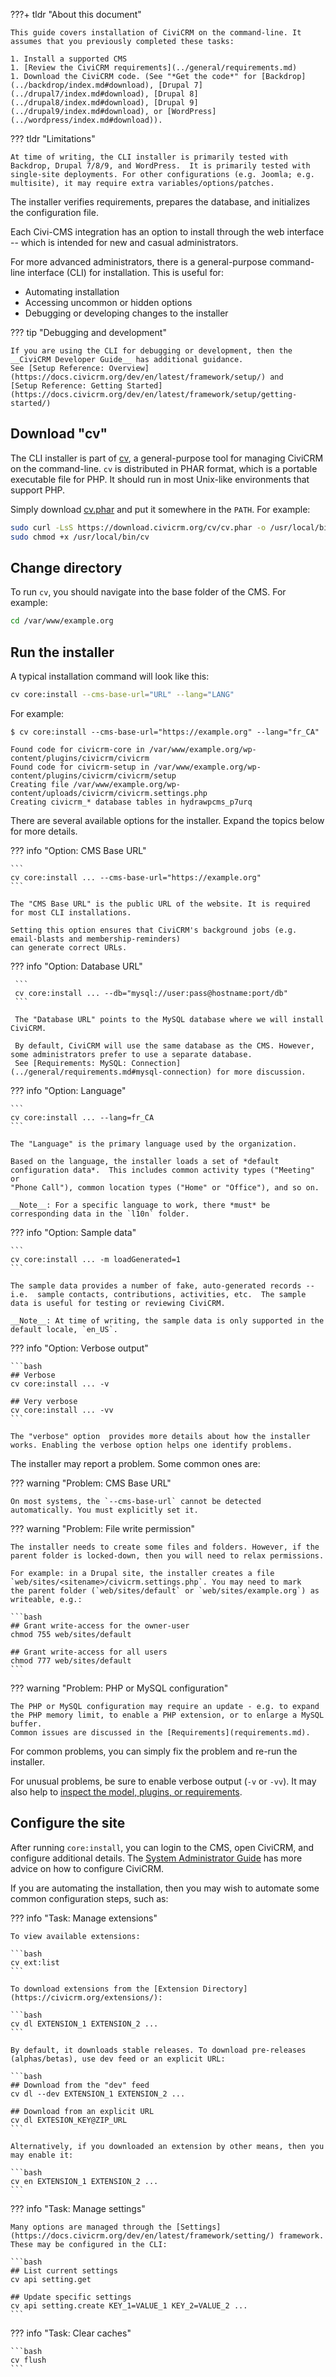 <!-- markdownlint-disable MD046 -->

???+ tldr "About this document"

    This guide covers installation of CiviCRM on the command-line. It assumes that you previously completed these tasks:

    1. Install a supported CMS
    1. [Review the CiviCRM requirements](../general/requirements.md)
    1. Download the CiviCRM code. (See "*Get the code*" for [Backdrop](../backdrop/index.md#download), [Drupal 7](../drupal7/index.md#download), [Drupal 8](../drupal8/index.md#download), [Drupal 9](../drupal9/index.md#download), or [WordPress](../wordpress/index.md#download)).

??? tldr "Limitations"

    At time of writing, the CLI installer is primarily tested with Backdrop, Drupal 7/8/9, and WordPress.  It is primarily tested with
    single-site deployments. For other configurations (e.g. Joomla; e.g. multisite), it may require extra variables/options/patches.

<!-- markdownlint-enable MD046 -->

The installer verifies requirements, prepares the database, and initializes the configuration file.

Each Civi-CMS integration has an option to install through the web interface -- which is intended for new and casual administrators.

For more advanced administrators, there is a general-purpose command-line interface (CLI) for installation. This is useful for:

* Automating installation
* Accessing uncommon or hidden options
* Debugging or developing changes to the installer

??? tip "Debugging and development"

    If you are using the CLI for debugging or development, then the __CiviCRM Developer Guide__ has additional guidance.
    See [Setup Reference: Overview](https://docs.civicrm.org/dev/en/latest/framework/setup/) and
    [Setup Reference: Getting Started](https://docs.civicrm.org/dev/en/latest/framework/setup/getting-started/)

## Download "cv"

The CLI installer is part of [cv](https://github.com/civicrm/cv), a general-purpose tool for managing CiviCRM on the command-line.  `cv` is
distributed in PHAR format, which is a portable executable file for PHP.  It should run in most Unix-like environments that support PHP.

Simply download [cv.phar](https://download.civicrm.org/cv/cv.phar) and put it somewhere in the `PATH`. For example:

```bash
sudo curl -LsS https://download.civicrm.org/cv/cv.phar -o /usr/local/bin/cv
sudo chmod +x /usr/local/bin/cv
```

## Change directory

To run `cv`, you should navigate into the base folder of the CMS. For example:

```bash
cd /var/www/example.org
```

## Run the installer

A typical installation command will look like this:

```bash
cv core:install --cms-base-url="URL" --lang="LANG"
```

For example:

```
$ cv core:install --cms-base-url="https://example.org" --lang="fr_CA"

Found code for civicrm-core in /var/www/example.org/wp-content/plugins/civicrm/civicrm
Found code for civicrm-setup in /var/www/example.org/wp-content/plugins/civicrm/civicrm/setup
Creating file /var/www/example.org/wp-content/uploads/civicrm/civicrm.settings.php
Creating civicrm_* database tables in hydrawpcms_p7urq
```

There are several available options for the installer. Expand the topics below for more details.

<!-- FIXME: Options for multisite ... -->

??? info "Option: CMS Base URL"

    ```
    cv core:install ... --cms-base-url="https://example.org"
    ```

    The "CMS Base URL" is the public URL of the website. It is required for most CLI installations.

    Setting this option ensures that CiviCRM's background jobs (e.g. email-blasts and membership-reminders)
    can generate correct URLs.

??? info "Option: Database URL"

     ```
     cv core:install ... --db="mysql://user:pass@hostname:port/db"
     ```

     The "Database URL" points to the MySQL database where we will install CiviCRM.

     By default, CiviCRM will use the same database as the CMS. However, some administrators prefer to use a separate database.
     See [Requirements: MySQL: Connection](../general/requirements.md#mysql-connection) for more discussion.

??? info "Option: Language"

    ```
    cv core:install ... --lang=fr_CA
    ```

    The "Language" is the primary language used by the organization.

    Based on the language, the installer loads a set of *default configuration data*.  This includes common activity types ("Meeting" or
    "Phone Call"), common location types ("Home" or "Office"), and so on.

    __Note__: For a specific language to work, there *must* be corresponding data in the `l10n` folder.

??? info "Option: Sample data"

    ```
    cv core:install ... -m loadGenerated=1
    ```

    The sample data provides a number of fake, auto-generated records -- i.e.  sample contacts, contributions, activities, etc.  The sample
    data is useful for testing or reviewing CiviCRM.

    __Note__: At time of writing, the sample data is only supported in the default locale, `en_US`.

??? info "Option: Verbose output"

    ```bash
    ## Verbose
    cv core:install ... -v

    ## Very verbose
    cv core:install ... -vv
    ```

    The "verbose" option  provides more details about how the installer works. Enabling the verbose option helps one identify problems.

The installer may report a problem. Some common ones are:

??? warning "Problem: CMS Base URL"

    On most systems, the `--cms-base-url` cannot be detected automatically. You must explicitly set it.

??? warning "Problem: File write permission"

    The installer needs to create some files and folders. However, if the parent folder is locked-down, then you will need to relax permissions.

    For example: in a Drupal site, the installer creates a file `web/sites/<sitename>/civicrm.settings.php`. You may need to mark
    the parent folder (`web/sites/default` or `web/sites/example.org`) as writeable, e.g.:

    ```bash
    ## Grant write-access for the owner-user
    chmod 755 web/sites/default

    ## Grant write-access for all users
    chmod 777 web/sites/default
    ```

??? warning "Problem: PHP or MySQL configuration"

    The PHP or MySQL configuration may require an update - e.g. to expand the PHP memory limit, to enable a PHP extension, or to enlarge a MySQL buffer.
    Common issues are discussed in the [Requirements](requirements.md).

For common problems, you can simply fix the problem and re-run the installer.

For unusual problems, be sure to enable verbose output (`-v` or `-vv`). It may also help to [inspect the model, plugins, or requirements](https://docs.civicrm.org/dev/en/latest/framework/setup/getting-started/).

## Configure the site

After running `core:install`, you can login to the CMS, open CiviCRM, and configure additional details.  The [System Administrator
Guide](https://docs.civicrm.org/sysadmin/en/latest/) has more advice on how to configure CiviCRM.

If you are automating the installation, then you may wish to automate some common configuration steps, such as:

??? info "Task: Manage extensions"

    To view available extensions:

    ```bash
    cv ext:list
    ```

    To download extensions from the [Extension Directory](https://civicrm.org/extensions/):

    ```bash
    cv dl EXTENSION_1 EXTENSION_2 ...
    ```

    By default, it downloads stable releases. To download pre-releases (alphas/betas), use dev feed or an explicit URL:

    ```bash
    ## Download from the "dev" feed
    cv dl --dev EXTENSION_1 EXTENSION_2 ...

    ## Download from an explicit URL
    cv dl EXTESION_KEY@ZIP_URL
    ```

    Alternatively, if you downloaded an extension by other means, then you may enable it:

    ```bash
    cv en EXTENSION_1 EXTENSION_2 ...
    ```

??? info "Task: Manage settings"

    Many options are managed through the [Settings](https://docs.civicrm.org/dev/en/latest/framework/setting/) framework.
    These may be configured in the CLI:

    ```bash
    ## List current settings
    cv api setting.get

    ## Update specific settings
    cv api setting.create KEY_1=VALUE_1 KEY_2=VALUE_2 ...
    ```

??? info "Task: Clear caches"

    ```bash
    cv flush
    ```

<!--
??? example "Example: Install Mosaico and Shoreditch"

    Here's an example bringing the pieces together:

    ```
    cv dl --dev mosaico shoreditch
    cv api setting.create theme_backend=shoreditch
    ```
-->
